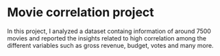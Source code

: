 # Movie correlation project

In this project, I analyzed a dataset containg information of around 7500 movies and reported the insights related to high correlation among the different variables such as gross revenue, budget, votes and many more. 

